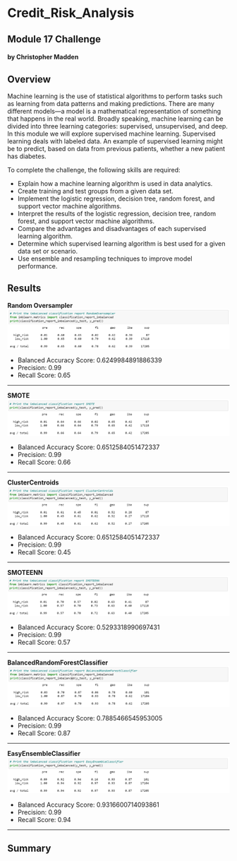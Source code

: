 # Credit_Risk_Analysis

## Module 17 Challenge

#### by Christopher Madden

## Overview

Machine learning is the use of statistical algorithms to perform tasks such as learning from data patterns and making predictions. There are many different models—a model is a mathematical representation of something that happens in the real world. Broadly speaking, machine learning can be divided into three learning categories: supervised, unsupervised, and deep. In this module we will explore supervised machine learning. Supervised learning deals with labeled data. An example of supervised learning might be to predict, based on data from previous patients, whether a new patient has diabetes.

To complete the challenge, the following skills are required:
- Explain how a machine learning algorithm is used in data analytics.
- Create training and test groups from a given data set.
- Implement the logistic regression, decision tree, random forest, and support vector machine algorithms.
- Interpret the results of the logistic regression, decision tree, random forest, and support vector machine algorithms.
- Compare the advantages and disadvantages of each supervised learning algorithm.
- Determine which supervised learning algorithm is best used for a given data set or scenario.
- Use ensemble and resampling techniques to improve model performance.


## Results

**Random Oversampler**
![Img1](https://github.com/maddenc33/Credit_Risk_Analysis/blob/main/Images/Img1.png?raw=true)

- Balanced Accuracy Score: 0.6249984891886339
- Precision: 0.99
- Recall Score: 0.65

---
**SMOTE**
![Img2](https://github.com/maddenc33/Credit_Risk_Analysis/blob/main/Images/Img2.png?raw=true)

- Balanced Accuracy Score: 0.6512584051472337
- Precision: 0.99
- Recall Score: 0.66

---
**ClusterCentroids**
![Img3](https://github.com/maddenc33/Credit_Risk_Analysis/blob/main/Images/Img3.png?raw=true)

- Balanced Accuracy Score: 0.6512584051472337
- Precision: 0.99
- Recall Score: 0.45

---
**SMOTEENN**
![Img4](https://github.com/maddenc33/Credit_Risk_Analysis/blob/main/Images/Img4.png?raw=true)

- Balanced Accuracy Score: 0.5293318990697431
- Precision: 0.99
- Recall Score: 0.57

---
**BalancedRandomForestClassifier**
![Img5](https://github.com/maddenc33/Credit_Risk_Analysis/blob/main/Images/Img5.png?raw=true)

- Balanced Accuracy Score: 0.7885466545953005
- Precision: 0.99
- Recall Score: 0.87

---
**EasyEnsembleClassifier**
![Img6](https://github.com/maddenc33/Credit_Risk_Analysis/blob/main/Images/Img6.png?raw=true)

- Balanced Accuracy Score: 0.9316600714093861
- Precision: 0.99
- Recall Score: 0.94

---

## Summary
